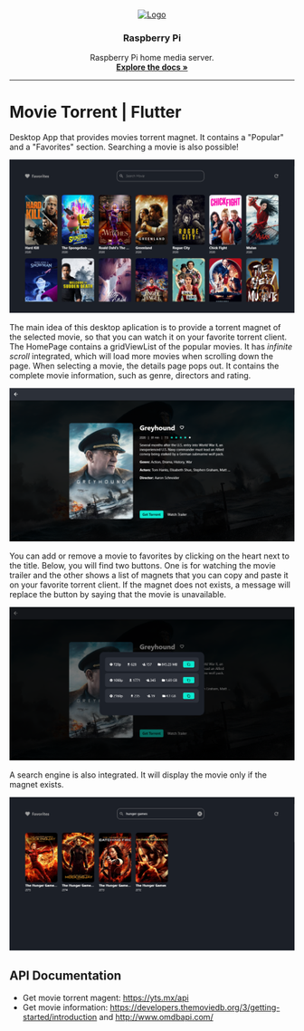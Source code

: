 <br />
<p align="center">
  <a href="https://github.com/LucasACH">
    <img src="https://avatars3.githubusercontent.com/u/73149577?s=460&u=1baa1defb9904624d7aad76ec37dc76d2b230c0a&v=4" alt="Logo" width="100" height="100">
  </a>

  <h3 align="center">Raspberry Pi</h3>

  <p align="center">
    Raspberry Pi home media server.
    <br />
    <a href="https://github.com/LucasACH/flutter-movie-torrent"><strong>Explore the docs »</strong></a>
  </p>
</p>

---------------------------------------------------------------------------------------------------------------------------------------------------------------------------------

# Movie Torrent | Flutter

Desktop App that provides movies torrent magnet. It contains a "Popular" and a "Favorites" section. Searching a movie is also possible!

![alt text](https://github.com/LucasACH/flutter-movie-torrent/blob/master/screenshots/movie_torrent_1.PNG?raw=true)

The main idea of this desktop aplication is to provide a torrent magnet of the selected movie, so that you can watch it on your favorite torrent client. The HomePage contains a gridViewList of the popular movies. It has *infinite scroll* integrated, which will load more movies when scrolling down the page. When selecting a movie, the details page pops out. It contains the complete movie information, such as genre, directors and rating.

![alt text](https://github.com/LucasACH/flutter-movie-torrent/blob/master/screenshots/movie_torrent_3.PNG?raw=true)

You can add or remove a movie to favorites by clicking on the heart next to the title. Below, you will find two buttons. One is for watching the movie trailer and the other shows a list of magnets that you can copy and paste it on your favorite torrent client. If the magnet does not exists, a message will replace the button by saying that the movie is unavailable.

![alt text](https://github.com/LucasACH/flutter-movie-torrent/blob/master/screenshots/movie_torrent_4.PNG?raw=true)

A search engine is also integrated. It will display the movie only if the magnet exists.

![alt text](https://github.com/LucasACH/flutter-movie-torrent/blob/master/screenshots/movie_torrent_2.PNG?raw=true)


## API Documentation

- Get movie torrent magent: https://yts.mx/api
- Get movie information: https://developers.themoviedb.org/3/getting-started/introduction and http://www.omdbapi.com/



